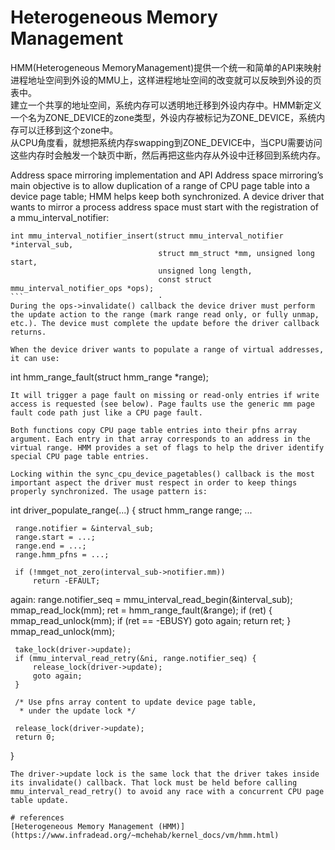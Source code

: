 
#  Heterogeneous Memory Management 
HMM(Heterogeneous MemoryManagement)提供一个统一和简单的API来映射进程地址空间到外设的MMU上，这样进程地址空间的改变就可以反映到外设的页表中。      
建立一个共享的地址空间，系统内存可以透明地迁移到外设内存中。HMM新定义一个名为ZONE_DEVICE的zone类型，外设内存被标记为ZONE_DEVICE，系统内存可以迁移到这个zone中。   
从CPU角度看，就想把系统内存swapping到ZONE_DEVICE中，当CPU需要访问这些内存时会触发一个缺页中断，然后再把这些内存从外设中迁移回到系统内存。   

Address space mirroring implementation and API
Address space mirroring’s main objective is to allow duplication of a range of CPU page table into a device page table; HMM helps keep both synchronized. A device driver that wants to mirror a process address space must start with the registration of a mmu_interval_notifier:
```
int mmu_interval_notifier_insert(struct mmu_interval_notifier *interval_sub,
                                 struct mm_struct *mm, unsigned long start,
                                 unsigned long length,
                                 const struct mmu_interval_notifier_ops *ops);
```								 ·
During the ops->invalidate() callback the device driver must perform the update action to the range (mark range read only, or fully unmap, etc.). The device must complete the update before the driver callback returns.   

When the device driver wants to populate a range of virtual addresses, it can use:   
```
int hmm_range_fault(struct hmm_range *range);
```
It will trigger a page fault on missing or read-only entries if write access is requested (see below). Page faults use the generic mm page fault code path just like a CPU page fault.   

Both functions copy CPU page table entries into their pfns array argument. Each entry in that array corresponds to an address in the virtual range. HMM provides a set of flags to help the driver identify special CPU page table entries.   

Locking within the sync_cpu_device_pagetables() callback is the most important aspect the driver must respect in order to keep things properly synchronized. The usage pattern is:   
```
int driver_populate_range(...)
{
     struct hmm_range range;
     ...

     range.notifier = &interval_sub;
     range.start = ...;
     range.end = ...;
     range.hmm_pfns = ...;

     if (!mmget_not_zero(interval_sub->notifier.mm))
         return -EFAULT;

again:
     range.notifier_seq = mmu_interval_read_begin(&interval_sub);
     mmap_read_lock(mm);
     ret = hmm_range_fault(&range);
     if (ret) {
         mmap_read_unlock(mm);
         if (ret == -EBUSY)
                goto again;
         return ret;
     }
     mmap_read_unlock(mm);

     take_lock(driver->update);
     if (mmu_interval_read_retry(&ni, range.notifier_seq) {
         release_lock(driver->update);
         goto again;
     }

     /* Use pfns array content to update device page table,
      * under the update lock */

     release_lock(driver->update);
     return 0;
}
```
The driver->update lock is the same lock that the driver takes inside its invalidate() callback. That lock must be held before calling mmu_interval_read_retry() to avoid any race with a concurrent CPU page table update.  

# references
[Heterogeneous Memory Management (HMM)](https://www.infradead.org/~mchehab/kernel_docs/vm/hmm.html)   